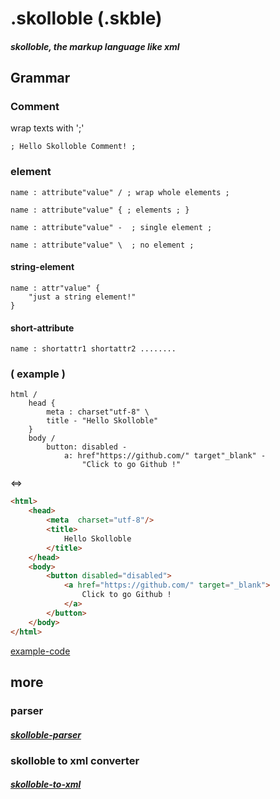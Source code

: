 # .skolloble  (.skble)

#### _skolloble, the markup language like xml_

## Grammar

### Comment
wrap texts with ';'
```
; Hello Skolloble Comment! ;
```

### element

```
name : attribute"value" / ; wrap whole elements ;

name : attribute"value" { ; elements ; }

name : attribute"value" -  ; single element ;

name : attribute"value" \  ; no element ;
```

#### string-element
```
name : attr"value" {
    "just a string element!"
}
```

#### short-attribute

```
name : shortattr1 shortattr2 ........
```

### ( example )

```
html /
    head {
        meta : charset"utf-8" \
        title - "Hello Skolloble"
    }
    body /
        button: disabled -
            a: href"https://github.com/" target"_blank" -
                "Click to go Github !"
```

<=>

```html
<html>
    <head>
        <meta  charset="utf-8"/>    
        <title>
            Hello Skolloble
        </title>
    </head>
    <body>
        <button disabled="disabled">
            <a href="https://github.com/" target="_blank">
                Click to go Github !
            </a>
        </button>
    </body>
</html>
```

[example-code](skolloble-test)

## more

### parser

##### [skolloble-parser](skolloble-parser)

### skolloble to xml converter

##### [skolloble-to-xml](skolloble-to-xml)


